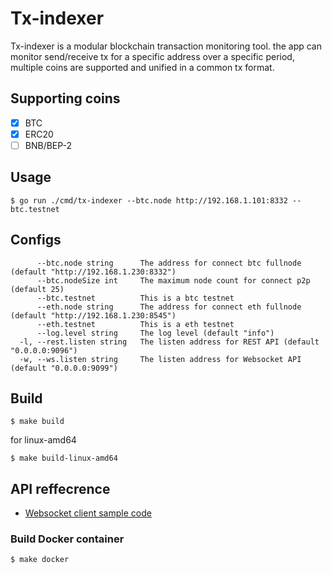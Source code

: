 # Tx-indexer
Tx-indexer is a modular blockchain transaction monitoring tool. the app can monitor send/receive tx for a specific address over a specific period, multiple coins are supported and unified in a common tx format.

## Supporting coins
- [x] BTC
- [x] ERC20
- [ ] BNB/BEP-2

## Usage
```
$ go run ./cmd/tx-indexer --btc.node http://192.168.1.101:8332 --btc.testnet
```
## Configs
```
      --btc.node string      The address for connect btc fullnode (default "http://192.168.1.230:8332")
      --btc.nodeSize int     The maximum node count for connect p2p (default 25)
      --btc.testnet          This is a btc testnet
      --eth.node string      The address for connect eth fullnode (default "http://192.168.1.230:8545")
      --eth.testnet          This is a eth testnet
      --log.level string     The log level (default "info")
  -l, --rest.listen string   The listen address for REST API (default "0.0.0.0:9096")
  -w, --ws.listen string     The listen address for Websocket API (default "0.0.0.0:9099")

```
## Build 
```
$ make build
```
for linux-amd64
```
$ make build-linux-amd64
```
## API reffecrence

- [Websocket client sample code](./examples/websocket_sample/websocket_sample.go)

### Build Docker container
```
$ make docker
```
